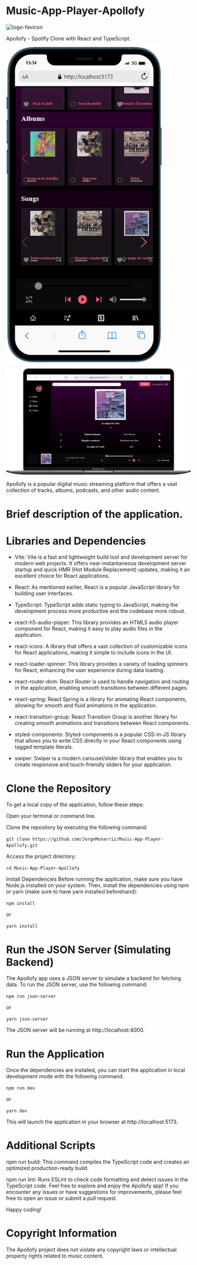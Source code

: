 # Music-App-Player-Apollofy

![logo-favicon](https://github.com/JorgeMunarriz/Music-App-Player-Apollofy/assets/129197162/cf2e68ac-2e59-45c5-a4b3-f3d883869f33)

Apollofy - Spotify Clone with React and TypeScript.

![movil-modified_1](/client/src/assets/img/Mobile-version.png)


![Pc-version](/client/src/assets/img/Derktop-version.png)


Apollofy is a popular digital music streaming platform that offers a vast collection of tracks, albums, podcasts, and other audio content.

# Brief description of the application.

# Libraries and Dependencies

- Vite: Vite is a fast and lightweight build tool and development server for modern web projects. It offers near-instantaneous development server startup and quick HMR (Hot Module Replacement) updates, making it an excellent choice for React applications.

- React: As mentioned earlier, React is a popular JavaScript library for building user interfaces.

- TypeScript: TypeScript adds static typing to JavaScript, making the development process more productive and the codebase more robust.

- react-h5-audio-player: This library provides an HTML5 audio player component for React, making it easy to play audio files in the application.

- react-icons: A library that offers a vast collection of customizable icons for React applications, making it simple to include icons in the UI.

- react-loader-spinner: This library provides a variety of loading spinners for React, enhancing the user experience during data loading.

- react-router-dom: React Router is used to handle navigation and routing in the application, enabling smooth transitions between different pages.

- react-spring: React Spring is a library for animating React components, allowing for smooth and fluid animations in the application.

- react-transition-group: React Transition Group is another library for creating smooth animations and transitions between React components.

- styled-components: Styled-components is a popular CSS-in-JS library that allows you to write CSS directly in your React components using tagged template literals.

- swiper: Swiper is a modern carousel/slider library that enables you to create responsive and touch-friendly sliders for your application.

# Clone the Repository

To get a local copy of the application, follow these steps:

Open your terminal or command line.

Clone the repository by executing the following command:


`git clone https://github.com/JorgeMunarriz/Music-App-Player-Apollofy.git`


Access the project directory:

`cd Music-App-Player-Apollofy`

Install Dependencies
Before running the application, make sure you have Node.js installed on your system. Then, install the dependencies using npm or yarn (make sure to have yarn installed beforehand):


`npm install` 

or 

`yarn install`

# Run the JSON Server (Simulating Backend)
The Apollofy app uses a JSON server to simulate a backend for fetching data. To run the JSON server, use the following command:


`npm run json-server`

or

`yarn json-server`


The JSON server will be running at http://localhost:4000.

# Run the Application
Once the dependencies are installed, you can start the application in local development mode with the following command:


`npm run dev`

or

`yarn dev`

This will launch the application in your browser at http://localhost:5173.

# Additional Scripts

npm run build: This command compiles the TypeScript code and creates an optimized production-ready build.

npm run lint: Runs ESLint to check code formatting and detect issues in the TypeScript code.
Feel free to explore and enjoy the Apollofy app! If you encounter any issues or have suggestions for improvements, please feel free to open an issue or submit a pull request. 

Happy coding!


# Copyright Information
The Apollofy project does not violate any copyright laws or intellectual property rights related to music content.


